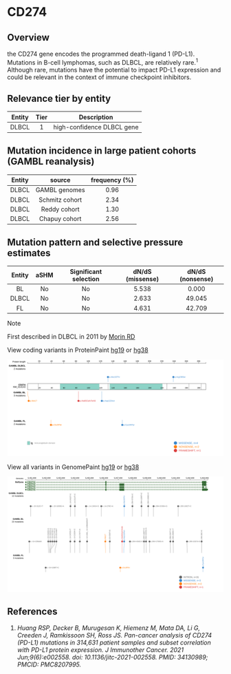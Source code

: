 # CD274
## Overview
the CD274 gene encodes the programmed death-ligand 1 (PD-L1). Mutations in B-cell lymphomas, such as DLBCL, are relatively rare.<sup>1</sup> Although rare, mutations have the potential to impact PD-L1 expression and could be relevant in the context of immune checkpoint inhibitors. 

## Relevance tier by entity

|Entity|Tier|Description               |
|:------:|:----:|--------------------------|
|DLBCL |1   |high-confidence DLBCL gene|

## Mutation incidence in large patient cohorts (GAMBL reanalysis)

|Entity|source        |frequency (%)|
|:------:|:--------------:|:-------------:|
|DLBCL |GAMBL genomes |0.96         |
|DLBCL |Schmitz cohort|2.34         |
|DLBCL |Reddy cohort  |1.30         |
|DLBCL |Chapuy cohort |2.56         |

## Mutation pattern and selective pressure estimates

|Entity|aSHM|Significant selection|dN/dS (missense)|dN/dS (nonsense)|
|:------:|:----:|:---------------------:|:----------------:|:----------------:|
|BL    |No  |No                   |5.538           | 0.000          |
|DLBCL |No  |No                   |2.633           |49.045          |
|FL    |No  |No                   |4.631           |42.709          |


> [!NOTE]
> First described in DLBCL in 2011 by [Morin RD](https://pubmed.ncbi.nlm.nih.gov/21796119)


View coding variants in ProteinPaint [hg19](https://morinlab.github.io/LLMPP/GAMBL/CD274_protein.html)  or [hg38](https://morinlab.github.io/LLMPP/GAMBL/CD274_protein_hg38.html)

![image](images/proteinpaint/CD274_NM_014143.svg)

View all variants in GenomePaint [hg19](https://morinlab.github.io/LLMPP/GAMBL/CD274.html)  or [hg38](https://morinlab.github.io/LLMPP/GAMBL/CD274_hg38.html)

![image](images/proteinpaint/CD274.svg)

## References

1. *Huang RSP, Decker B, Murugesan K, Hiemenz M, Mata DA, Li G, Creeden J, Ramkissoon SH, Ross JS. Pan-cancer analysis of CD274 (PD-L1) mutations in 314,631 patient samples and subset correlation with PD-L1 protein expression. J Immunother Cancer. 2021 Jun;9(6):e002558. doi: 10.1136/jitc-2021-002558. PMID: 34130989; PMCID: PMC8207995.*
